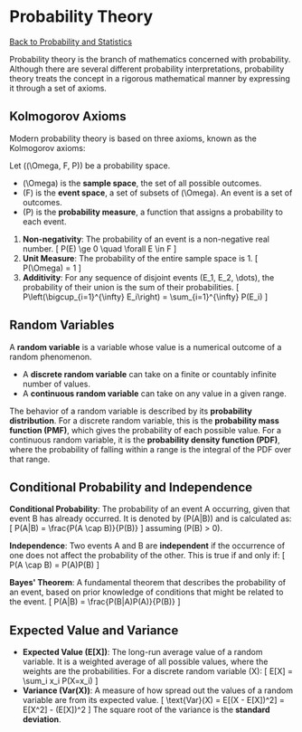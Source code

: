 # Probability Theory

[Back to Probability and Statistics](./index.md)

Probability theory is the branch of mathematics concerned with probability. Although there are several different probability interpretations, probability theory treats the concept in a rigorous mathematical manner by expressing it through a set of axioms.

## Kolmogorov Axioms

Modern probability theory is based on three axioms, known as the Kolmogorov axioms:

Let \((\Omega, F, P)\) be a probability space.
*   \(\Omega\) is the **sample space**, the set of all possible outcomes.
*   \(F\) is the **event space**, a set of subsets of \(\Omega\). An event is a set of outcomes.
*   \(P\) is the **probability measure**, a function that assigns a probability to each event.

1.  **Non-negativity**: The probability of an event is a non-negative real number.
    \[ P(E) \ge 0 \quad \forall E \in F \]
2.  **Unit Measure**: The probability of the entire sample space is 1.
    \[ P(\Omega) = 1 \]
3.  **Additivity**: For any sequence of disjoint events \(E_1, E_2, \dots\), the probability of their union is the sum of their probabilities.
    \[ P\left(\bigcup_{i=1}^{\infty} E_i\right) = \sum_{i=1}^{\infty} P(E_i) \]

## Random Variables

A **random variable** is a variable whose value is a numerical outcome of a random phenomenon.
*   A **discrete random variable** can take on a finite or countably infinite number of values.
*   A **continuous random variable** can take on any value in a given range.

The behavior of a random variable is described by its **probability distribution**. For a discrete random variable, this is the **probability mass function (PMF)**, which gives the probability of each possible value. For a continuous random variable, it is the **probability density function (PDF)**, where the probability of falling within a range is the integral of the PDF over that range.

## Conditional Probability and Independence

**Conditional Probability**: The probability of an event A occurring, given that event B has already occurred. It is denoted by \(P(A|B)\) and is calculated as:
\[ P(A|B) = \frac{P(A \cap B)}{P(B)} \]
assuming \(P(B) > 0\).

**Independence**: Two events A and B are **independent** if the occurrence of one does not affect the probability of the other. This is true if and only if:
\[ P(A \cap B) = P(A)P(B) \]

**Bayes' Theorem**: A fundamental theorem that describes the probability of an event, based on prior knowledge of conditions that might be related to the event.
\[ P(A|B) = \frac{P(B|A)P(A)}{P(B)} \]

## Expected Value and Variance

*   **Expected Value (E[X])**: The long-run average value of a random variable. It is a weighted average of all possible values, where the weights are the probabilities. For a discrete random variable \(X\):
    \[ E[X] = \sum_i x_i P(X=x_i) \]
*   **Variance (Var(X))**: A measure of how spread out the values of a random variable are from its expected value.
    \[ \text{Var}(X) = E[(X - E[X])^2] = E[X^2] - (E[X])^2 \]
The square root of the variance is the **standard deviation**. 